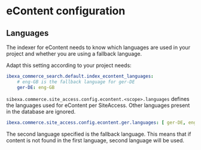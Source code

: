 # eContent configuration

## Languages

The indexer for eContent needs to know which languages are used in your project and whether you are using a fallback language.

Adapt this setting according to your project needs:

``` yaml
ibexa_commerce_search.default.index_econtent_languages:
    # eng-GB is the fallback language for ger-DE
    ger-DE: eng-GB
```

`sibexa.commerce.site_access.config.econtent.<scope>.languages` defines the languages used for eContent per SiteAccess.
Other languages present in the database are ignored.

``` yaml
ibexa.commerce.site_access.config.econtent.ger.languages: [ ger-DE, eng-GB ]
```

The second language specified is the fallback language.
This means that if content is not found in the first language, second language will be used.
